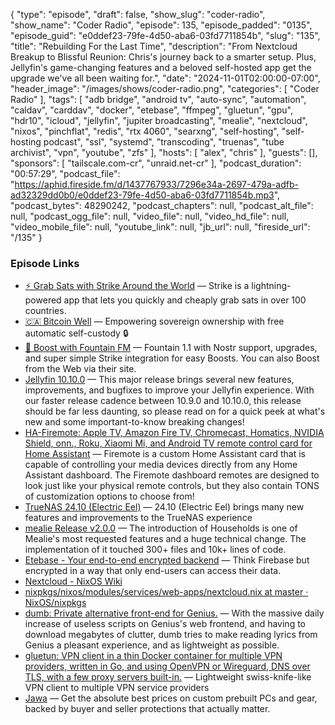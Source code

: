 {
  "type": "episode",
  "draft": false,
  "show_slug": "coder-radio",
  "show_name": "Coder Radio",
  "episode": 135,
  "episode_padded": "0135",
  "episode_guid": "e0ddef23-79fe-4d50-aba6-03fd7711854b",
  "slug": "135",
  "title": "Rebuilding For the Last Time",
  "description": "From Nextcloud Breakup to Blissful Reunion: Chris's journey back to a smarter setup. Plus, Jellyfin's game-changing features and a beloved self-hosted app get the upgrade we've all been waiting for.",
  "date": "2024-11-01T02:00:00-07:00",
  "header_image": "/images/shows/coder-radio.png",
  "categories": [
    "Coder Radio"
  ],
  "tags": [
    "adb bridge",
    "android tv",
    "auto-sync",
    "automation",
    "caldav",
    "carddav",
    "docker",
    "etebase",
    "ffmpeg",
    "gluetun",
    "gpu",
    "hdr10",
    "icloud",
    "jellyfin",
    "jupiter broadcasting",
    "mealie",
    "nextcloud",
    "nixos",
    "pinchflat",
    "redis",
    "rtx 4060",
    "searxng",
    "self-hosting",
    "self-hosting podcast",
    "ssl",
    "systemd",
    "transcoding",
    "truenas",
    "tube archivist",
    "vpn",
    "youtube",
    "zfs"
  ],
  "hosts": [
    "alex",
    "chris"
  ],
  "guests": [],
  "sponsors": [
    "tailscale.com-cr",
    "unraid.net-cr"
  ],
  "podcast_duration": "00:57:29",
  "podcast_file": "https://aphid.fireside.fm/d/1437767933/7296e34a-2697-479a-adfb-ad32329dd0b0/e0ddef23-79fe-4d50-aba6-03fd7711854b.mp3",
  "podcast_bytes": 48290242,
  "podcast_chapters": null,
  "podcast_alt_file": null,
  "podcast_ogg_file": null,
  "video_file": null,
  "video_hd_file": null,
  "video_mobile_file": null,
  "youtube_link": null,
  "jb_url": null,
  "fireside_url": "/135"
}


### Episode Links

  * [⚡ Grab Sats with Strike Around the World](https://strike.me/download/ "⚡ Grab Sats with Strike Around the World") — Strike is a lightning-powered app that lets you quickly and cheaply grab sats in over 100 countries.
  * [🇨🇦 Bitcoin Well](https://bitcoinwell.com/ "🇨🇦  Bitcoin Well") — Empowering sovereign ownership with free automatic self-custody 🔒
  * [🎉 Boost with Fountain FM](https://fountain.fm/show/LxGQPEpBqTDLxF4d6qC5 "🎉 Boost with Fountain FM") — Fountain 1.1 with Nostr support, upgrades, and super simple Strike integration for easy Boosts. You can also Boost from the Web via their site.
  * [Jellyfin 10.10.0](https://jellyfin.org/posts/jellyfin-release-10.10.0/ "Jellyfin 10.10.0") — This major release brings several new features, improvements, and bugfixes to improve your Jellyfin experience. With our faster release cadence between 10.9.0 and 10.10.0, this release should be far less daunting, so please read on for a quick peek at what's new and some important-to-know breaking changes! 
  * [HA-Firemote: Apple TV, Amazon Fire TV, Chromecast, Homatics, NVIDIA Shield, onn., Roku, Xiaomi Mi, and Android TV remote control card for Home Assistant](https://github.com/PRProd/HA-Firemote "HA-Firemote: Apple TV, Amazon Fire TV, Chromecast, Homatics, NVIDIA Shield, onn., Roku, Xiaomi Mi, and Android TV remote control card for Home Assistant") — Firemote is a custom Home Assistant card that is capable of controlling your media devices directly from any Home Assistant dashboard. The Firemote dashboard remotes are designed to look just like your physical remote controls, but they also contain TONS of customization options to choose from!
  * [TrueNAS 24.10 (Electric Eel)](https://www.truenas.com/docs/scale/24.10/gettingstarted/scalereleasenotes/ "TrueNAS 24.10 \(Electric Eel\)") — 24.10 (Electric Eel) brings many new features and improvements to the TrueNAS experience
  * [mealie Release v2.0.0](https://github.com/mealie-recipes/mealie/releases/tag/v2.0.0 "mealie Release v2.0.0") — The introduction of Households is one of Mealie's most requested features and a huge technical change. The implementation of it touched 300+ files and 10k+ lines of code.
  * [Etebase - Your end-to-end encrypted backend](https://www.etebase.com/ "Etebase - Your end-to-end encrypted backend") — Think Firebase but encrypted in a way that only end-users can access their data.
  * [Nextcloud - NixOS Wiki](https://nixos.wiki/wiki/Nextcloud "Nextcloud - NixOS Wiki")
  * [nixpkgs/nixos/modules/services/web-apps/nextcloud.nix at master · NixOS/nixpkgs](https://github.com/NixOS/nixpkgs/blob/master/nixos/modules/services/web-apps/nextcloud.nix "nixpkgs/nixos/modules/services/web-apps/nextcloud.nix at master · NixOS/nixpkgs")
  * [dumb: Private alternative front-end for Genius.](https://github.com/rramiachraf/dumb "dumb: Private alternative front-end for Genius.") — With the massive daily increase of useless scripts on Genius's web frontend, and having to download megabytes of clutter, dumb tries to make reading lyrics from Genius a pleasant experience, and as lightweight as possible.
  * [gluetun: VPN client in a thin Docker container for multiple VPN providers, written in Go, and using OpenVPN or Wireguard, DNS over TLS, with a few proxy servers built-in.](https://github.com/qdm12/gluetun "gluetun: VPN client in a thin Docker container for multiple VPN providers, written in Go, and using OpenVPN or Wireguard, DNS over TLS, with a few proxy servers built-in.") — Lightweight swiss-knife-like VPN client to multiple VPN service providers
  * [Jawa](https://www.jawa.gg/ "Jawa") — Get the absolute best prices on custom prebuilt PCs and gear, backed by buyer and seller protections that actually matter.


